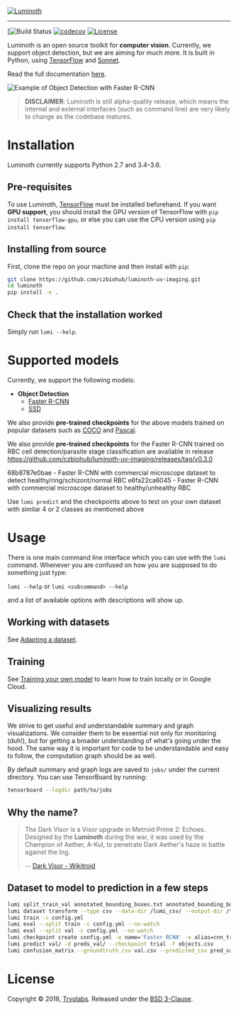 [![Luminoth](https://user-images.githubusercontent.com/270983/31414425-c12314d2-ae15-11e7-8cc9-42d330b03310.png)](https://luminoth.ai)

---

[![Build Status](https://travis-ci.com/czbiohub/luminoth-uv-imaging.svg)
[![codecov](https://codecov.io/gh/czbiohub/luminoth-uv-imaging/branch/master/graph/badge.svg)](https://codecov.io/gh/czbiohub/luminoth-uv-imaging)
[![License](https://img.shields.io/badge/License-BSD%203--Clause-blue.svg)](https://opensource.org/licenses/BSD-3-Clause)

Luminoth is an open source toolkit for **computer vision**. Currently, we support object detection, but we are aiming for much more. It is built in Python, using [TensorFlow](https://www.tensorflow.org/) and [Sonnet](https://github.com/deepmind/sonnet).

Read the full documentation [here](http://luminoth.readthedocs.io/).

![Example of Object Detection with Faster R-CNN](https://user-images.githubusercontent.com/1590959/36434494-e509be42-163d-11e8-99c1-d1aa728929ec.jpg)

> **DISCLAIMER**: Luminoth is still alpha-quality release, which means the internal and external interfaces (such as command line) are very likely to change as the codebase matures.

# Installation

Luminoth currently supports Python 2.7 and 3.4–3.6.

## Pre-requisites

To use Luminoth, [TensorFlow](https://www.tensorflow.org/install/) must be installed beforehand. If you want **GPU support**, you should install the GPU version of TensorFlow with `pip install tensorflow-gpu`, or else you can use the CPU version using `pip install tensorflow`.


## Installing from source

First, clone the repo on your machine and then install with `pip`:

```bash
git clone https://github.com/czbiohub/luminoth-uv-imaging.git
cd luminoth
pip install -e .
```

## Check that the installation worked

Simply run `lumi --help`.

# Supported models

Currently, we support the following models:

* **Object Detection**
  * [Faster R-CNN](https://arxiv.org/abs/1506.01497)
  * [SSD](https://arxiv.org/abs/1512.02325)

We also provide **pre-trained checkpoints** for the above models trained on popular datasets such as [COCO](http://cocodataset.org/) and [Pascal](http://host.robots.ox.ac.uk/pascal/VOC/).

We also provide **pre-trained checkpoints** for the Faster R-CNN trained on RBC cell detection/parasite stage classification are available in release https://github.com/czbiohub/luminoth-uv-imaging/releases/tag/v0.3.0

68b8787e0bae - Faster R-CNN with commercial microscope dataset to detect healthy/ring/schizont/normal RBC
e6fa22ca6045 - Faster R-CNN with commercial microscope dataset to healthy/unhealthy RBC

Use `lumi predict` and the checkpoints above to test on your own dataset with similar 4 or 2 classes as mentioned above 

# Usage

There is one main command line interface which you can use with the `lumi` command. Whenever you are confused on how you are supposed to do something just type:

`lumi --help` or `lumi <subcommand> --help`

and a list of available options with descriptions will show up.

## Working with datasets

See [Adapting a dataset](http://luminoth.readthedocs.io/en/latest/usage/dataset.html).

## Training

See [Training your own model](http://luminoth.readthedocs.io/en/latest/usage/training.html) to learn how to train locally or in Google Cloud.

## Visualizing results

We strive to get useful and understandable summary and graph visualizations. We consider them to be essential not only for monitoring (duh!), but for getting a broader understanding of what's going under the hood. The same way it is important for code to be understandable and easy to follow, the computation graph should be as well.

By default summary and graph logs are saved to `jobs/` under the current directory. You can use TensorBoard by running:

```bash
tensorboard --logdir path/to/jobs
```

## Why the name?

> The Dark Visor is a Visor upgrade in Metroid Prime 2: Echoes. Designed by the **Luminoth** during the war, it was used by the Champion of Aether, A-Kul, to penetrate Dark Aether's haze in battle against the Ing.
>
> -- [Dark Visor - Wikitroid](http://metroid.wikia.com/wiki/Dark_Visor)
>

## Dataset to model to prediction in a few steps

``` bash
lumi split_train_val annotated_bounding_boxes.txt annotated_bounding_boxes_1.txt annotated_bounding_boxes_2.txt --output_dir all_data_lumi_csv --percentage 0.9 --random_seed 42 --input_image_format .tif
lumi dataset transform --type csv --data-dir /lumi_csv/ --output-dir /tfdata/ --split train --split val --only-classes=table
lumi train -c config.yml
lumi eval --split train -c config.yml --no-watch
lumi eval --split val -c config.yml --no-watch
lumi checkpoint create config.yml -e name='Faster RCNN' -e alias=cnn_trial
lumi predict val/ -d preds_val/ --checkpoint trial -f objects.csv
lumi confusion_matrix --groundtruth_csv val.csv --predicted_csv pred_val.csv --output_txt output.txt --classes_json classes.json
```

# License

Copyright © 2018, [Tryolabs](https://tryolabs.com).
Released under the [BSD 3-Clause](LICENSE).
